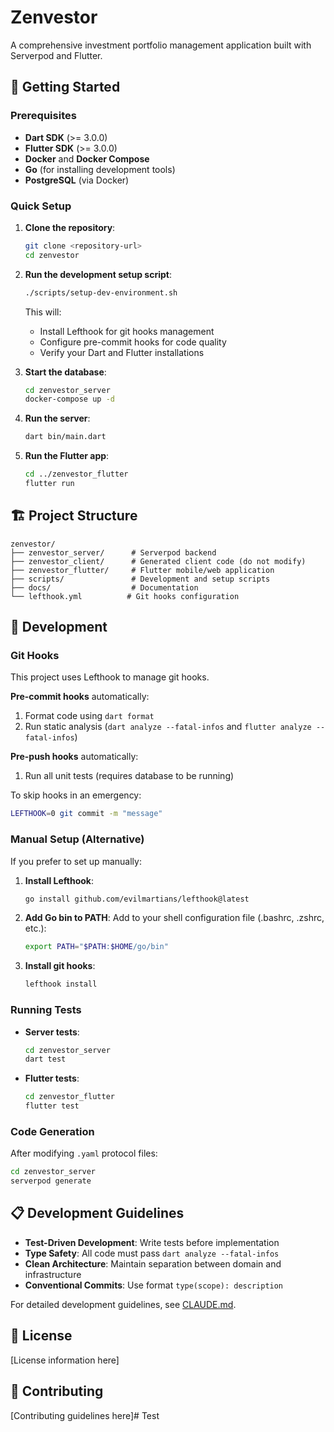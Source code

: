 # Zenvestor

A comprehensive investment portfolio management application built with Serverpod and Flutter.

## 🚀 Getting Started

### Prerequisites

- **Dart SDK** (>= 3.0.0)
- **Flutter SDK** (>= 3.0.0)
- **Docker** and **Docker Compose**
- **Go** (for installing development tools)
- **PostgreSQL** (via Docker)

### Quick Setup

1. **Clone the repository**:
   ```bash
   git clone <repository-url>
   cd zenvestor
   ```

2. **Run the development setup script**:
   ```bash
   ./scripts/setup-dev-environment.sh
   ```

   This will:
   - Install Lefthook for git hooks management
   - Configure pre-commit hooks for code quality
   - Verify your Dart and Flutter installations

3. **Start the database**:
   ```bash
   cd zenvestor_server
   docker-compose up -d
   ```

4. **Run the server**:
   ```bash
   dart bin/main.dart
   ```

5. **Run the Flutter app**:
   ```bash
   cd ../zenvestor_flutter
   flutter run
   ```

## 🏗️ Project Structure

```
zenvestor/
├── zenvestor_server/      # Serverpod backend
├── zenvestor_client/      # Generated client code (do not modify)
├── zenvestor_flutter/     # Flutter mobile/web application
├── scripts/               # Development and setup scripts
├── docs/                  # Documentation
└── lefthook.yml          # Git hooks configuration
```

## 🔧 Development

### Git Hooks

This project uses Lefthook to manage git hooks. 

**Pre-commit hooks** automatically:
1. Format code using `dart format`
2. Run static analysis (`dart analyze --fatal-infos` and `flutter analyze --fatal-infos`)

**Pre-push hooks** automatically:
1. Run all unit tests (requires database to be running)

To skip hooks in an emergency:
```bash
LEFTHOOK=0 git commit -m "message"
```

### Manual Setup (Alternative)

If you prefer to set up manually:

1. **Install Lefthook**:
   ```bash
   go install github.com/evilmartians/lefthook@latest
   ```

2. **Add Go bin to PATH**:
   Add to your shell configuration file (.bashrc, .zshrc, etc.):
   ```bash
   export PATH="$PATH:$HOME/go/bin"
   ```

3. **Install git hooks**:
   ```bash
   lefthook install
   ```

### Running Tests

- **Server tests**:
  ```bash
  cd zenvestor_server
  dart test
  ```

- **Flutter tests**:
  ```bash
  cd zenvestor_flutter
  flutter test
  ```

### Code Generation

After modifying `.yaml` protocol files:
```bash
cd zenvestor_server
serverpod generate
```

## 📋 Development Guidelines

- **Test-Driven Development**: Write tests before implementation
- **Type Safety**: All code must pass `dart analyze --fatal-infos`
- **Clean Architecture**: Maintain separation between domain and infrastructure
- **Conventional Commits**: Use format `type(scope): description`

For detailed development guidelines, see [CLAUDE.md](./CLAUDE.md).

## 📝 License

[License information here]

## 👥 Contributing

[Contributing guidelines here]# Test

